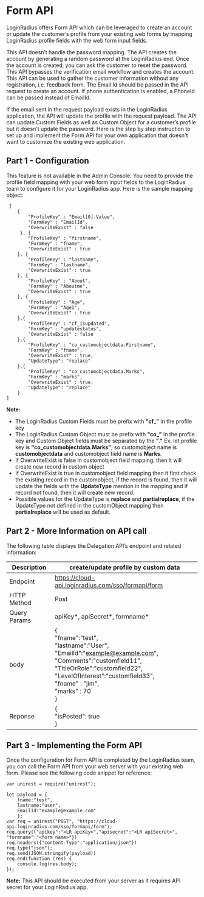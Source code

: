 # Form API

LoginRadius offers Form API which can be leveraged to create an account or update the customer’s profile from your existing web forms by mapping LoginRadius profile fields with the web form input fields. 

This API doesn’t handle the password mapping. The API creates the account by generating a random password at the LoginRadius end.  Once the account is created, you can ask the customer to reset the password.  This API bypasses the verification email workflow and creates the account. This API can be used to gather the customer information without any registration, i.e. feedback form. The Email Id should be passed in the API request to create an account. If phone authentication is enabled, a PhoneId can be passed instead of EmailId.

If the email sent in the request payload exists in the LoginRadius application, the API will update the profile with the request payload. The API can update Custom Fields as well as Custom Object for a customer’s profile but it doesn’t update the password. 
Here is the step by step instruction to set up and implement the Form API for your own application that doesn't want to customize the existing web application.

## Part 1 - Configuration

This feature is not available in the Admin Console. You need to provide the profile field mapping with your web form input fields to the LoginRadius team to configure it for your LoginRadius app. Here is the sample mapping object:

```
 [
    {
        "ProfileKey" : "Email[0].Value",
        "FormKey" : "EmailId",
        "OverwriteExist" : false
     }, {
        "ProfileKey" : "firstname",
        "FormKey" : "fname",
        "OverwriteExist" : true
    }, {
        "ProfileKey" : "lastname",
        "FormKey" : "lastname",
        "OverwriteExist" : true
    }, {
        "ProfileKey" : "About",
        "FormKey" : "Aboutme",
        "OverwriteExist" : true
    }, {
        "ProfileKey" : "Age",
        "FormKey" : "Age1",
        "OverwriteExist" : true
    },{
        "ProfileKey" : "cf_isupdated",
        "FormKey" : "updatestatus",
        "OverwriteExist" : false
    },{
        "ProfileKey" : "co_customobjectdata.Firstname",
        "FormKey" : "fname",
        "OverwriteExist" : true,
        "UpdateType": "replace"
    },{
        "ProfileKey" : "co_customobjectdata.Marks",
        "FormKey" : "marks",
        "OverwriteExist" : true,
        "UpdateType": "replace"
    }
]
```

**Note:**
- The LoginRadius Custom Fields must be prefix with **"cf_"** in the profile key
- The LoginRadius Custom Object must be prefix with **"co_"** in the profile key and Custom Object fields must be separated by the **"."** Ex. let profile key is **"co_customobjectdata.Marks"**, so customobject name is **customobjectdata** and customobject field name is **Marks**.
- If OverwriteExist is false in customobject field mapping, then it will create new record in custom object
- If OverwriteExist is true in customobject field mapping then it first check the existing record in the customobject, if the record is found, then it will update the fields with the **UpdateType** mention in the mapping and if record not found, then it will create new record.
- Possible values for the  UpdateType is **replace** and **partialreplace**, if the UpdateType not defined in the customObject mapping then **partialreplace** will be used as default.

## Part 2 - More Information on API call

The following table displays the Delegation API’s endpoint and related information:

| Description | create/update profile by custom data |
|---|---|
|Endpoint|https://cloud-api.loginradius.com/sso/formapi/form|
|HTTP Method|Post|
|Query Params|apiKey*, apiSecret*, formname*|
|body|{<br>"fname":"test",<br>"lastname":"User",<br>"EmailId":"example@example.com",<br>"Comments":"customfield11",<br>"TitleOrRole":"customfield22",<br>"LevelOfInterest":"customfield33",<br>"fname" : "jim",<br>"marks" : 70<br>}|
|Reponse|{<br>"isPosted": true<br>}|



## Part 3 - Implementing the Form API

Once the configuration for Form API is completed by the LoginRadius team, you can call the Form API from your web server with your existing web form. Please see the following code snippet for reference:

```
var unirest = require("unirest");

let payload = {
    fname:"test",  
    lastname:"user",    
    EmailId:"example@example.com"    
    };
var req = unirest("POST", "https://cloud-api.loginradius.com/sso/formapi/form");
req.query({"apikey":"<LR apiKey>","apisecret":"<LR apiSecret>", "formname":"<form name>"})
req.headers({"content-Type":"application/json"})
req.type("json");
req.send(JSON.stringify(payload))
req.end(function (res) {
    console.log(res.body);
});
```
**Note:** This API should be executed from your server as it requires API secret for your LoginRadius app. 